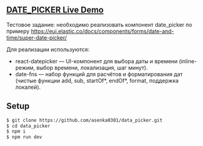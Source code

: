 ## [DATE_PICKER Live Demo](https://data-picker.onrender.com/)

Тестовое задание: необходимо реализовать компонент date_picker по примеру https://eui.elastic.co/docs/components/forms/date-and-time/super-date-picker/

Для реализации используются:

- react-datepicker — UI-компонент для выбора даты и времени (inline-режим, выбор времени, локализация, шаг минут).
- date-fns — набор функций для расчётов и форматирования дат (чистые функции add, sub, startOf*, endOf*, format, поддержка локалей).

## Setup

```sh
$ git clone https://github.com/asenka0301/data_picker.git
$ cd data_picker
$ npm i
$ npm run dev
```
